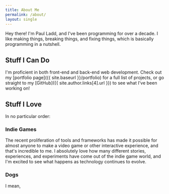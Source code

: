```yaml
---
title: About Me
permalink: /about/
layout: single
---
```


Hey there! I'm Paul Ladd, and I've been programming for over a decade. I like making things, breaking things, and fixing things, which is basically programming in a nutshell.

## Stuff I Can Do

I'm proficient in both front-end and back-end web development. Check out my [portfolio page]({{ site.baseurl }}/portfolio) for a full list of projects, or go straight to my [GitHub]({{ site.author.links[4].url }}) to see what I've been working on!

## Stuff I Love

In no particular order:

### Indie Games

The recent proliferation of tools and frameworks has made it possible for almost anyone to make a video game or other interactive experience, and that's incredible to me. I absolutely love how many different stories, experiences, and experiments have come out of the indie game world, and I'm excited to see what happens as technology continues to evolve.

### Dogs

I mean, 